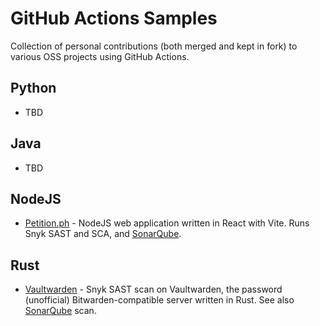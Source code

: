 # GitHub Actions Samples

Collection of personal contributions (both merged and kept in fork) to various OSS projects using GitHub Actions.

## Python

- TBD

## Java

- TBD

## NodeJS

- [Petition.ph](https://github.com/guerzon/petition/security/code-scanning) - NodeJS web application written in React with Vite. Runs Snyk SAST and SCA, and [SonarQube](https://sonarcloud.io/project/overview?id=guerzon_petition).

## Rust

- [Vaultwarden](https://github.com/guerzon/vaultwarden_rust/security/code-scanning) - Snyk SAST scan on Vaultwarden, the password (unofficial) Bitwarden-compatible server written in Rust. See also [SonarQube](https://sonarcloud.io/project/overview?id=guerzon_vaultwarden_rust) scan.
